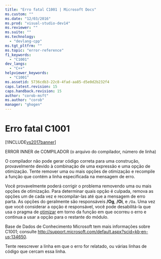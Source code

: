 ```yaml
---
title: "Erro fatal C1001 | Microsoft Docs"
ms.custom: ""
ms.date: "12/03/2016"
ms.prod: "visual-studio-dev14"
ms.reviewer: ""
ms.suite: ""
ms.technology: 
  - "devlang-cpp"
ms.tgt_pltfrm: ""
ms.topic: "error-reference"
f1_keywords: 
  - "C1001"
dev_langs: 
  - "C++"
helpviewer_keywords: 
  - "C1001"
ms.assetid: 5736cdb3-22c8-4fad-aa85-d5e0d2b232f4
caps.latest.revision: 15
caps.handback.revision: 15
author: "corob-msft"
ms.author: "corob"
manager: "ghogen"
---
```

# Erro fatal C1001
[!INCLUDE[vs2017banner](../../assembler/inline/includes/vs2017banner.md)]

ERROR INNER de COMPILADOR \(o arquivo do compilador, número de linha\)  
  
 O compilador não pode gerar código correta para uma construção, provavelmente devido à combinação de uma expressão e uma opção de otimização.  Tente remover uma ou mais opções de otimização e recompile a função que contém a linha especificada na mensagem de erro.  
  
 Você provavelmente poderá corrigir o problema removendo uma ou mais opções de otimização.  Para determinar quais opção é culpada, remova as opções um de cada vez e recompilar\-las até que a mensagem de erro parta.  As opções do geralmente são responsáveis **\/Og**, **\/Oi**, e `/Oa`.  Uma vez que você considerar a opção é responsável, você pode desabilitá\-la que usa o pragma de [otimizar](../../preprocessor/optimize.md) em torno da função em que ocorreu o erro e continua a usar a opção para o restante do módulo.  
  
 Base de Dados de Conhecimento Microsoft tem mais informações sobre C1001; consulte [http:\/\/support.microsoft.com\/default.aspx?scid\=kb;en\-us;134650](http://support.microsoft.com/default.aspx?scid=kb;en-us;134650).  
  
 Tente reescrever a linha em que o erro for relatado, ou várias linhas de código que cercam essa linha.